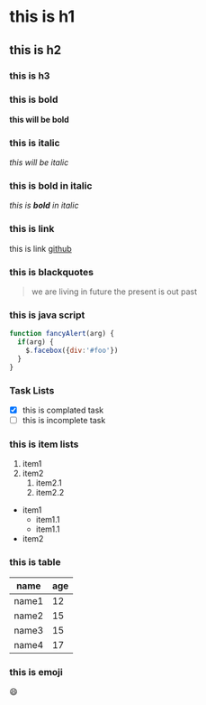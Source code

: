 # this is h1
## this is h2
### this is h3

### this is bold
**this will be bold**
### this is italic 
_this will be italic_
### this is bold in italic
_this is **bold** in italic_
### this is link
this is link [github](https://github.com/bfhuang/test/new/master?readme=1)
### this is blackquotes
> we are living in future
> the present is out past
### this is java script
```javascript
function fancyAlert(arg) {
  if(arg) {
    $.facebox({div:'#foo'})
  }
}
```
### Task Lists
- [x] this is complated task
- [ ] this is incomplete task
### this is item lists
1. item1
1. item2
   1. item2.1
   1. item2.2
* item1
  * item1.1
  * item1.1
* item2
### this is table
name | age
---- | ---
name1 | 12
name2 | 15
name3 | 15
name4 | 17
### this is emoji
:smile:
   
   


